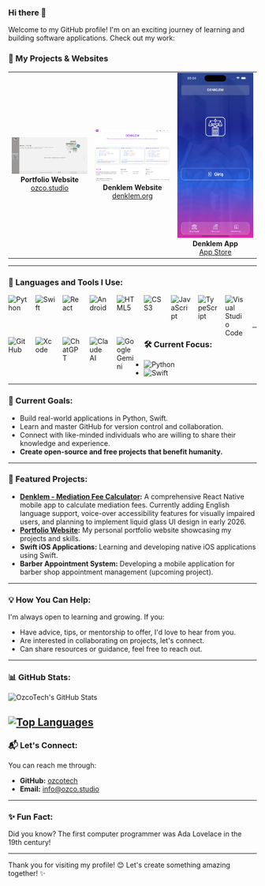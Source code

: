 ### Hi there 👋

Welcome to my GitHub profile! I'm on an exciting journey of learning and building software applications. Check out my work:

### 🚀 My Projects & Websites

<div align="center">
  <table>
    <tr>
      <td align="center" width="33%">
        <a href="https://ozco.studio" target="_blank">
          <img src="portfolio-screen.png" alt="Portfolio Website" width="250"/>
        </a>
        <br/>
        <strong>Portfolio Website</strong>
        <br/>
        <a href="https://ozco.studio">ozco.studio</a>
      </td>
      <td align="center" width="33%">
        <a href="https://denklem.org/en" target="_blank">
          <img src="denklem-web-screen.png" alt="Denklem Website" width="250"/>
        </a>
        <br/>
        <strong>Denklem Website</strong>
        <br/>
        <a href="https://denklem.org/en">denklem.org</a>
      </td>
      <td align="center" width="33%">
        <a href="https://apps.apple.com/tr/app/denklem/id6746580824" target="_blank">
          <img src="denklem-app-screen.png" alt="Denklem App" width="250"/>
        </a>
        <br/>
        <strong>Denklem App</strong>
        <br/>
        <a href="https://apps.apple.com/tr/app/denklem/id6746580824">App Store</a>
      </td>
    </tr>
  </table>
</div>

---

### 🌟 Languages and Tools I Use:

<img align="left" alt="Python" width="40px" src="https://cdn.jsdelivr.net/gh/devicons/devicon/icons/python/python-original.svg" style="padding-right:15px;"/>
<img align="left" alt="Swift" width="40px" src="https://cdn.jsdelivr.net/gh/devicons/devicon/icons/swift/swift-original.svg" style="padding-right:15px;"/>
<img align="left" alt="React" width="40px" src="https://cdn.jsdelivr.net/gh/devicons/devicon/icons/react/react-original.svg" style="padding-right:15px;"/>
<img align="left" alt="Android" width="40px" src="https://cdn.jsdelivr.net/gh/devicons/devicon/icons/android/android-original.svg" style="padding-right:15px;"/>
<img align="left" alt="HTML5" width="40px" src="https://cdn.jsdelivr.net/gh/devicons/devicon/icons/html5/html5-original.svg" style="padding-right:15px;"/>
<img align="left" alt="CSS3" width="40px" src="https://cdn.jsdelivr.net/gh/devicons/devicon/icons/css3/css3-original.svg" style="padding-right:15px;"/>
<img align="left" alt="JavaScript" width="40px" src="https://cdn.jsdelivr.net/gh/devicons/devicon/icons/javascript/javascript-original.svg" style="padding-right:15px;"/>
<img align="left" alt="TypeScript" width="40px" src="https://cdn.jsdelivr.net/gh/devicons/devicon/icons/typescript/typescript-original.svg" style="padding-right:15px;"/>
<img align="left" alt="Visual Studio Code" width="40px" src="https://cdn.jsdelivr.net/gh/devicons/devicon/icons/vscode/vscode-original.svg" style="padding-right:15px;"/>
<img align="left" alt="GitHub" width="40px" src="https://cdn.jsdelivr.net/gh/devicons/devicon/icons/github/github-original.svg" style="padding-right:15px;"/>
<img align="left" alt="Xcode" width="40px" src="https://cdn.jsdelivr.net/gh/devicons/devicon/icons/xcode/xcode-original.svg" style="padding-right:15px;"/>
<img align="left" alt="ChatGPT" width="40px" src="https://upload.wikimedia.org/wikipedia/commons/0/04/ChatGPT_logo.svg" style="padding-right:15px;"/>
<img align="left" alt="Claude AI" width="40px" src="https://claude.ai/images/claude_app_icon.png" style="padding-right:15px;"/>
<img align="left" alt="Google Gemini" width="40px" src="https://www.gstatic.com/lamda/images/gemini_sparkle_v002_d4735304ff6292a690345.svg" style="padding-right:15px;"/>

<br />
<br />
<br />

---

### 🛠️ Current Focus:

- ![Python](https://img.shields.io/badge/Python-Intermediate-blue)
- ![Swift](https://img.shields.io/badge/Swift-Learning-orange)
---

### 🚀 Current Goals:
- Build real-world applications in Python, Swift.
- Learn and master GitHub for version control and collaboration.
- Connect with like-minded individuals who are willing to share their knowledge and experience.
- **Create open-source and free projects that benefit humanity.**

---
### 🌟 Featured Projects:
- **[Denklem - Mediation Fee Calculator](https://github.com/ozcotech/DENKLEM):** A comprehensive React Native mobile app to calculate mediation fees. Currently adding English language support, voice-over accessibility features for visually impaired users, and planning to implement liquid glass UI design in early 2026.
- **[Portfolio Website](https://github.com/ozcotech/ozco.studio):** My personal portfolio website showcasing my projects and skills.
- **Swift iOS Applications:** Learning and developing native iOS applications using Swift.
- **Barber Appointment System:** Developing a mobile application for barber shop appointment management (upcoming project).
---

### 💡 How You Can Help:
I'm always open to learning and growing. If you:
- Have advice, tips, or mentorship to offer, I'd love to hear from you.
- Are interested in collaborating on projects, let's connect.
- Can share resources or guidance, feel free to reach out.

---
### 📊 GitHub Stats:

![OzcoTech's GitHub Stats](https://github-readme-stats.vercel.app/api?username=ozcotech&show_icons=true&theme=radical)

[![Top Languages](https://github-readme-stats.vercel.app/api/top-langs/?username=ozcotech&layout=compact&theme=radical)](https://github.com/anuraghazra/github-readme-stats)
---

### 📬 Let's Connect:
You can reach me through:
- **GitHub:** [ozcotech](https://github.com/ozcotech)
- **Email:** info@ozco.studio

---

### ✨ Fun Fact:
Did you know? The first computer programmer was Ada Lovelace in the 19th century!

---

Thank you for visiting my profile! 😊 Let's create something amazing together! ✨
